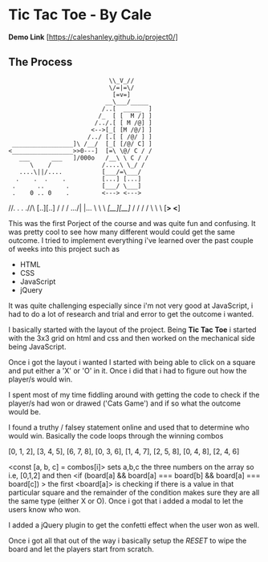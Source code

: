 # Tic Tac Toe - By Cale

**Demo Link**
[https://caleshanley.github.io/project0/]

## The Process

                                \\_V_//
                                \/=|=\/
                                 [=v=]
                               __\___/_____
                              /..[  _____  ]
                             /_  [ [  M /] ]
                            /../.[ [ M /@] ]
                           <-->[_[ [M /@/] ]
                          /../ [.[ [ /@/ ] ]
     _________________]\ /__/  [_[ [/@/ C] ]
    <_________________>>0---]  [=\ \@/ C / /
       ___      ___   ]/000o   /__\ \ C / /
          \    /              /....\ \_/ /
       ....\||/....           [___/=\___/
      .    .  .    .          [...] [...]
     .      ..      .         [___/ \___]
     .    0 .. 0    .         <---> <--->

/\/\. . . ./\/\ [..][..]
/ / / .../| |\... \ \ \ _[\_\_][__]_
/ / / \/ \ \ \ [____> <____]

This was the first Porject of the course and was quite fun and confusing. It was pretty cool to see how many different would could get the same outcome. I tried to implement everything i've learned over the past couple of weeks into this project such as

- HTML
- CSS
- JavaScript
- jQuery

It was quite challenging especially since i'm not very good at JavaScript, i had to do a lot of research and trial and error to get the outcome i wanted.

I basically started with the layout of the project. Being **Tic Tac Toe** i started with the 3x3 grid on html and css and then worked on the mechanical side being JavaScript.

Once i got the layout i wanted I started with being able to click on a square and put either a 'X' or 'O' in it. Once i did that i had to figure out how the player/s would win.

I spent most of my time fiddling around with getting the code to check if the player/s had won or drawed ('Cats Game') and if so what the outcome would be.

I found a truthy / falsey statement online and used that to determine who would win.
Basically the code loops through the winning combos

[0, 1, 2],
[3, 4, 5],
[6, 7, 8],
[0, 3, 6],
[1, 4, 7],
[2, 5, 8],
[0, 4, 8],
[2, 4, 6]

<const [a, b, c] = combos[i]>
sets a,b,c the three numbers on the array so i.e, [0,1,2] and then
<if (board[a] && board[a] === board[b] && board[a] === board[c]) >
the first <board[a]> is checking if there is a value in that particular square and the remainder of the condition makes sure they are all the same type (either X or O). Once i got that i added a modal to let the users know who won.

I added a jQuery plugin to get the confetti effect when the user won as well.

Once i got all that out of the way i basically setup the _RESET_ to wipe the board and let the players start from scratch.
